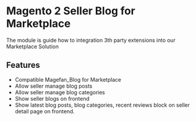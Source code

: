 # Magento 2 Seller Blog for Marketplace

The module is guide how to integration 3th party extensions into our Marketplace Solution

## Features
- Compatible Magefan_Blog for Marketplace
- Allow seller manage blog posts
- Allow seller manage blog categories
- Show seller blogs on frontend
- Show latest blog posts, blog categories, recent reviews block on seller detail page on frontend.
